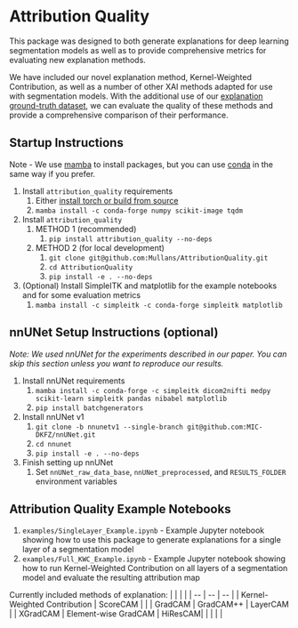 # Attribution Quality

This package was designed to both generate explanations for deep learning segmentation models as well as to provide comprehensive metrics for evaluating new explanation methods.

We have included our novel explanation method, Kernel-Weighted Contribution, as well as a number of other XAI methods adapted for use with segmentation models. With the additional use of our [explanation ground-truth dataset](https://github.com/Mullans/NoduleSeg), we can evaluate the quality of these methods and provide a comprehensive comparison of their performance.

<!-- The paper describing the methods and dataset is available as [Kernel-Weighted Contribution: A Novel Method of Visual Attribution for 3D Deep Learning Segmentation in Medical Imaging](link forthcoming). -->


## Startup Instructions

Note - We use [mamba](https://github.com/mamba-org/mamba) to install packages, but you can use [conda](https://conda.io/projects/conda/en/latest/user-guide/install/index.html) in the same way if you prefer.

1. Install `attribution_quality` requirements
   1. Either [install torch or build from source](https://pytorch.org/get-started/locally/)
   2. `mamba install -c conda-forge numpy scikit-image tqdm`
2. Install `attribution_quality`
   1. METHOD 1 (recommended)
      1. `pip install attribution_quality --no-deps`
   2. METHOD 2 (for local development)
      1. `git clone git@github.com:Mullans/AttributionQuality.git`
      2. `cd AttributionQuality`
      3. `pip install -e . --no-deps`
3. (Optional) Install SimpleITK and matplotlib for the example notebooks and for some evaluation metrics
   1. `mamba install -c simpleitk -c conda-forge simpleitk matplotlib`

## nnUNet Setup Instructions (optional)

*Note: We used nnUNet for the experiments described in our paper. You can skip this section unless you want to reproduce our results.*

1. Install nnUNet requirements
   1. `mamba install -c conda-forge -c simpleitk dicom2nifti medpy scikit-learn simpleitk pandas nibabel matplotlib`
   2. `pip install batchgenerators`
2. Install nnUNet v1
   1. `git clone -b nnunetv1 --single-branch git@github.com:MIC-DKFZ/nnUNet.git`
   2. `cd nnunet`
   3. `pip install -e . --no-deps`
3. Finish setting up nnUNet
   1. Set `nnUNet_raw_data_base`, `nnUNet_preprocessed`, and `RESULTS_FOLDER` environment variables

## Attribution Quality Example Notebooks

1. `examples/SingleLayer_Example.ipynb` - Example Jupyter notebook showing how to use this package to generate explanations for a single layer of a segmentation model
2. `examples/Full_KWC_Example.ipynb` - Example Jupyter notebook showing how to run Kernel-Weighted Contribution on all layers of a segmentation model and evaluate the resulting attribution map

Currently included methods of explanation:
| | | |
| -- | -- | -- |
| Kernel-Weighted Contribution | ScoreCAM | |
| GradCAM | GradCAM++ | LayerCAM |
| XGradCAM | Element-wise GradCAM | HiResCAM|
| | | |


